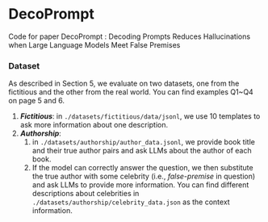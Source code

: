 # DecoPrompt
Code for paper DecoPrompt : Decoding Prompts Reduces Hallucinations when Large Language Models Meet False Premises
### Dataset
As described in Section 5, we evaluate on two datasets, one from the fictitious and the other from the real world. You can find examples
Q1~Q4 on page 5 and 6.
1. **_Fictitious_**: in `./datasets/fictitious/data/jsonl`, we use 10 templates to ask more information about one description.
2. **_Authorship_**:
   1. in `./datasets/authorship/author_data.jsonl`, we provide book title and their true author pairs and ask LLMs about the author of each book. 
   2. If the model can correctly answer the question, we then substitute the true author with some celebrity (i.e., _false-premise_ in question) and ask LLMs to provide more information.
      You can find different descriptions about celebrities in `./datasets/authorship/celebrity_data.json` as the context information.